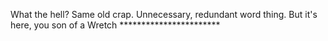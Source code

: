 What the hell? Same old crap. Unnecessary, redundant word thing. But it's here, you son of a Wretch ***********************
